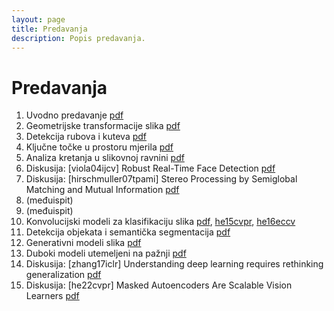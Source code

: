 ```yaml
---
layout: page
title: Predavanja
description: Popis predavanja.
---
```


# Predavanja
1. Uvodno predavanje [pdf](http://www.zemris.fer.hr/~ssegvic/vision/cv_intro.pdf)
2. Geometrijske transformacije slika [pdf](https://github.com/UNIZG-FER-D307/compvis/blob/main/assets/lectures/02_geotransform.pdf)
3. Detekcija rubova i kuteva [pdf](http://www.zemris.fer.hr/~ssegvic/vision/cv_gradients.pdf)
4. Ključne točke u prostoru mjerila [pdf](https://github.com/UNIZG-FER-D307/compvis/blob/main/assets/lectures/04_sift.pdf)
5. Analiza kretanja u slikovnoj ravnini [pdf](https://github.com/UNIZG-FER-D307/compvis/blob/main/assets/lectures/05_motion.pdf)
6. Diskusija: [viola04ijcv] Robust Real-Time Face Detection [pdf](https://link.springer.com/content/pdf/10.1023/B:VISI.0000013087.49260.fb.pdf)
7. Diskusija: [hirschmuller07tpami] Stereo Processing by Semiglobal Matching and Mutual Information [pdf](https://core.ac.uk/download/pdf/11134866.pdf)
8. (međuispit)
9. (međuispit)
10. Konvolucijski modeli za klasifikaciju slika [pdf](http://www.zemris.fer.hr/~ssegvic/vision/cv_convnet.pdf), [he15cvpr](https://arxiv.org/abs/1512.03385), [he16eccv](https://arxiv.org/abs/1603.05027)
11. Detekcija objekata i semantička segmentacija [pdf](https://github.com/UNIZG-FER-D307/compvis/blob/main/assets/lectures/11_dense_recognition.pdf)
12. Generativni modeli slika [pdf](http://www.zemris.fer.hr/~ssegvic/vision/cv_genmod.pdf)
13. Duboki modeli utemeljeni na pažnji [pdf](http://www.zemris.fer.hr/~ssegvic/vision/cv_transformers.pdf)
14. Diskusija: [zhang17iclr] Understanding deep learning requires rethinking generalization [pdf](https://arxiv.org/abs/1611.03530)
15. Diskusija: [he22cvpr] Masked Autoencoders Are Scalable Vision Learners [pdf](https://arxiv.org/abs/2111.06377)
